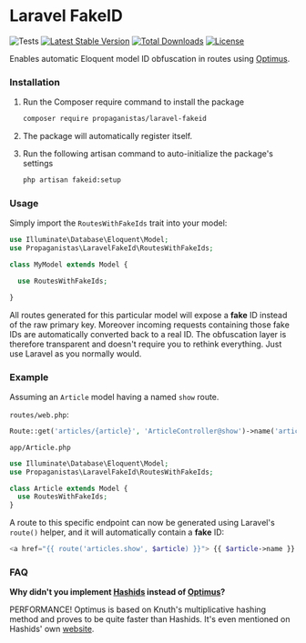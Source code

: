 # Laravel FakeID

![Tests](https://github.com/Propaganistas/Laravel-FakeId/workflows/Tests/badge.svg?branch=master)
[![Latest Stable Version](https://poser.pugx.org/propaganistas/laravel-fakeid/v/stable)](https://packagist.org/packages/propaganistas/laravel-fakeid)
[![Total Downloads](https://poser.pugx.org/propaganistas/laravel-fakeid/downloads)](https://packagist.org/packages/propaganistas/laravel-fakeid)
[![License](https://poser.pugx.org/propaganistas/laravel-fakeid/license)](https://packagist.org/packages/propaganistas/laravel-fakeid)

Enables automatic Eloquent model ID obfuscation in routes using [Optimus](https://github.com/jenssegers/optimus).

### Installation

1. Run the Composer require command to install the package

    ```bash
    composer require propaganistas/laravel-fakeid
    ```

2. The package will automatically register itself.

3. Run the following artisan command to auto-initialize the package's settings
    
    ```bash
    php artisan fakeid:setup
    ```

### Usage

Simply import the `RoutesWithFakeIds` trait into your model:

```php
use Illuminate\Database\Eloquent\Model;
use Propaganistas\LaravelFakeId\RoutesWithFakeIds;

class MyModel extends Model {

  use RoutesWithFakeIds;

}
```

All routes generated for this particular model will expose a **fake** ID instead of the raw primary key. Moreover incoming requests containing those fake IDs are automatically converted back to a real ID. The obfuscation layer is therefore transparent and doesn't require you to rethink everything. Just use Laravel as you normally would.


### Example ###
Assuming an `Article` model having a named `show` route.

`routes/web.php`:

```php
Route::get('articles/{article}', 'ArticleController@show')->name('articles.show');
```

`app/Article.php`

```php
use Illuminate\Database\Eloquent\Model;
use Propaganistas\LaravelFakeId\RoutesWithFakeIds;

class Article extends Model {
  use RoutesWithFakeIds;
}
```

A route to this specific endpoint can now be generated using Laravel's `route()` helper, and it will automatically contain a **fake** ID:


```php
<a href="{{ route('articles.show', $article) }}"> {{ $article->name }} </a>
```


### FAQ

**Why didn't you implement [Hashids](https://github.com/vinkla/hashids) instead of [Optimus](https://github.com/jenssegers/optimus)?**

PERFORMANCE!
Optimus is based on Knuth's multiplicative hashing method and proves to be quite faster than Hashids. It's even mentioned on Hashids' own [website](http://hashids.org/#alternatives).
